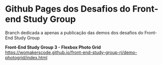# Github Pages dos Desafios do Front-end Study Group # 

Branch dedicada a apenas a publicação das demos dos desafios do Front-End Study Group 

**Front-End Study Group 3 - Flexbox Photo Grid**
https://womakerscode.github.io/front-end-study-group-rj/demo-photogrid/index.html 
